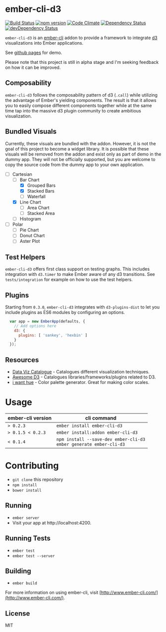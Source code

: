 # ember-cli-d3

[![Build Status](https://travis-ci.org/lightblade/ember-cli-d3.svg?branch=master)](https://travis-ci.org/lightblade/ember-cli-d3)
[![npm version](https://badge.fury.io/js/ember-cli-d3.svg)](http://badge.fury.io/js/ember-cli-d3)
[![Code Climate](https://codeclimate.com/github/lightblade/ember-cli-d3/badges/gpa.svg)](https://codeclimate.com/github/lightblade/ember-cli-d3)
[![Dependency Status](https://david-dm.org/lightblade/ember-cli-d3.svg)](https://david-dm.org/lightblade/ember-cli-d3)
[![devDependency Status](https://david-dm.org/lightblade/ember-cli-d3/dev-status.svg)](https://david-dm.org/lightblade/ember-cli-d3#info=devDependencies)

`ember-cli-d3` is an [ember-cli](http://www.ember-cli.com/) addon to provide a framework
to integrate [d3](http://d3js.org) visualizations into Ember applications.

See [github pages](http://lightblade.github.io/ember-cli-d3/) for demo.

Please note that this project is still in alpha stage and I'm seeking feedback on how it
can be improved.

## Composability

`ember-cli-d3` follows the composability pattern of d3 (`.call`) while utilizing the advantage of Ember's yielding components. The result is that it allows you to easily compose different components together while at the same time tap into the massive d3 plugin community to create ambitious visualization.

## Bundled Visuals

Currently, these visuals are bundled with the addon. However, it is not the goal of this project to become a widget library. It is possible that these visuals will be removed from the addon and exist only as part of demo in the dummy app. They will not be officially supported, but you are welcome to copy the source code from the dummy app to your own application.

* [ ] Cartesian
  * [ ] Bar Chart
    * [x] Grouped Bars
    * [x] Stacked Bars
    * [ ] Waterfall
  * [x] Line Chart
    * [ ] Area Chart
    * [ ] Stacked Area
  * [ ] Histogram
* [ ] Polar
  * [ ] Pie Chart
  * [ ] Donut Chart
  * [ ] Aster Plot

## Test Helpers

`ember-cli-d3` offers first class support on testing graphs. This includes integration with `d3.timer` to make Ember aware of any d3 transitions. See `tests/integration` for example on how to use the test helpers.

## Plugins

Starting from `0.3.0`, `ember-cli-d3` integrates with `d3-plugins-dist` to let you include plugins as ES6 modules by configuring an options.

```javascript
  var app = new EmberApp(defaults, {
    // Add options here
    d3: {
      plugins: [ 'sankey', 'hexbin' ]
    }
  });
```

## Resources

* [Data Viz Catalogue](http://www.datavizcatalogue.com) - Catalogues different visualization techniques.
* [Awesome D3](https://github.com/wbkd/awesome-d3) - Catalogues libraries/frameworks/plugins related to D3.
* [i want hue](http://tools.medialab.sciences-po.fr/iwanthue/) - Color palette generator. Great for making color scales.

# Usage

ember-cli version | cli command
-----------------|--------------
`> 0.2.3` | `ember install ember-cli-d3`
`> 0.1.5 < 0.2.3` | `ember install:addon ember-cli-d3`
`< 0.1.4` | `npm install --save-dev ember-cli-d3`<br>`ember generate ember-cli-d3`


# Contributing

* `git clone` this repository
* `npm install`
* `bower install`

## Running

* `ember server`
* Visit your app at http://localhost:4200.

## Running Tests

* `ember test`
* `ember test --server`

## Building

* `ember build`

For more information on using ember-cli, visit [http://www.ember-cli.com/](http://www.ember-cli.com/).

## License

MIT
